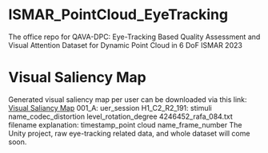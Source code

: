 # ISMAR_PointCloud_EyeTracking
The office repo for QAVA-DPC: Eye-Tracking Based Quality Assessment and Visual Attention Dataset for Dynamic Point Cloud in 6 DoF ISMAR 2023
# Visual Saliency Map 
Generated visual saliency map per user can be downloaded via this link: [Visual Saliancy Map](https://drive.google.com/file/d/1ETp_cQIXQgOk8mCdLx4kamXjtG0hQKae/view?usp=drive_link)
001_A: uer_session
H1_C2_R2_191: stimuli name_codec_distortion level_rotation_degree
4246452_rafa_084.txt filename explanation: timestamp_point cloud name_frame_number
The Unity project, raw eye-tracking related data, and whole dataset will come soon.
